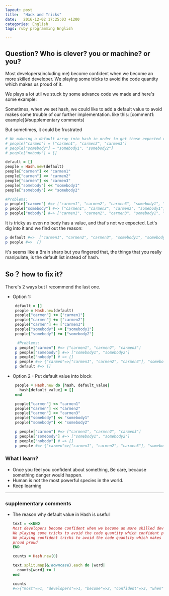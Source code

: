 ```yaml
---
layout: post
title:  "Hack and Tricks"
date:   2016-12-02 17:25:03 +1200
categories: English
tags: ruby programming English

---
```


## Question? Who is clever? you or machine? or you?

Most developers(including me) become confident when we become an more skilled developer.
We playing some tricks to avoid the code quantity which makes us proud of it.

We plays a lot util we stuck by some advance code we made and here's some example:

Sometimes, when we set hash, we could like to add a default value to avoid makes some trouble of our further implementation. like this:
 [comment1: example](#supplementary	comments)

 But sometimes, it could be frustrated

```ruby
# We makeing a default array into hash in order to get those expected values:
# people["carmen"] = ["carmen1", "carmen2", "carmen3"]
# people["somebody"] = "somebody1", "somebody2"]
# people["nobody"] = []

default = []
people = Hash.new(default)
people["carmen"] << "carmen1"
people["carmen"] << "carmen2"
people["carmen"] << "carmen3"
people["somebody"] << "somebody1"
people["somebody"] << "somebody2"

#Problems:
p people["carmen"] #=> ["carmen1", "carmen2", "carmen3", "somebody1", "somebody2"]
p people["somebody"] #=> ["carmen1", "carmen2", "carmen3", "somebody1", "somebody2"]
p people["nobody"] #=> ["carmen1", "carmen2", "carmen3", "somebody1", "somebody2"]
```

It is tricky as even no body has a value, and that's not we expected. Let's dig into it and we find out the reason:

```ruby
p default #=>  ["carmen1", "carmen2", "carmen3", "somebody1", "somebody2"]
p people #=>  {}
```

it's seems like a Brain sharp but you fingered that, the things that you really manipulate, is the default list instead of hash.

## So？ how to fix it?

There's 2 ways but I recommend the last one.

* Option 1:

  ```ruby
   default = []
   people = Hash.new(default)
   people["carmen"] += ["carmen1"]
   people["carmen"] += ["carmen2"]
   people["carmen"] += ["carmen3"]
   people["somebody"] += ["somebody1"]
   people["somebody"] += ["somebody2"]

    #Problems:
   p people["carmen"] #=> ["carmen1", "carmen2", "carmen3"]
   p people["somebody"] #=> ["somebody1", "somebody2"]
   p people["nobody"] # => []
   p people #=> {"carmen"=>["carmen1", "carmen2", "carmen3"], "somebody"=>["somebody1", "somebody2"]}
   p default #=> []
  ```

* Option 2 - Put default value into block

  ```ruby
   people = Hash.new do |hash, default_value|
     hash[default_value] = []
   end

   people["carmen"] << "carmen1"
   people["carmen"] << "carmen2"
   people["carmen"] << "carmen3"
   people["somebody"] << "somebody1"
   people["somebody"] << "somebody2"

   p people["carmen"] #=> ["carmen1", "carmen2", "carmen3"]
   p people["somebody"] #=> ["somebody1", "somebody2"]
   p people["nobody"] # => []
   p people #=> {"carmen"=>["carmen1", "carmen2", "carmen3"], "somebody"=>["somebody1", "somebody2"]}
  ```


### What I learn?

* Once you feel you confident about something, Be care, because something danger would happen.
* Human is not the most powerful species in the world.
* Keep learning


******************************

### supplementary	comments

* The reason why default value in Hash is useful

  ```ruby
  text = <<END
  Most developers become confident when we become an more skilled developer. which
  We playing some tricks to avoid the code quantity which confident proud us proud of it.
  We playing confident tricks to avoid the code quantity which makes us skilled of it.
  proud proud
  END

  counts = Hash.new(0)

  text.split.map(&:downcase).each do |word|
    counts[word] += 1
  end

  counts
  #=>{"most"=>1, "developers"=>1, "become"=>2, "confident"=>3, "when"=>1, "we"=>3, "an"=>1, "more"=>1, "skilled"=>2, "developer."=>1, "which"=>3, "playing"=>2, "some"=>1, "tricks"=>2, "to"=>2, "avoid"=>2, "the"=>2, "code"=>2, "quantity"=>2, "proud"=>4, "us"=>2, "of"=>2, "it."=>2, "makes"=>1}

  ```
